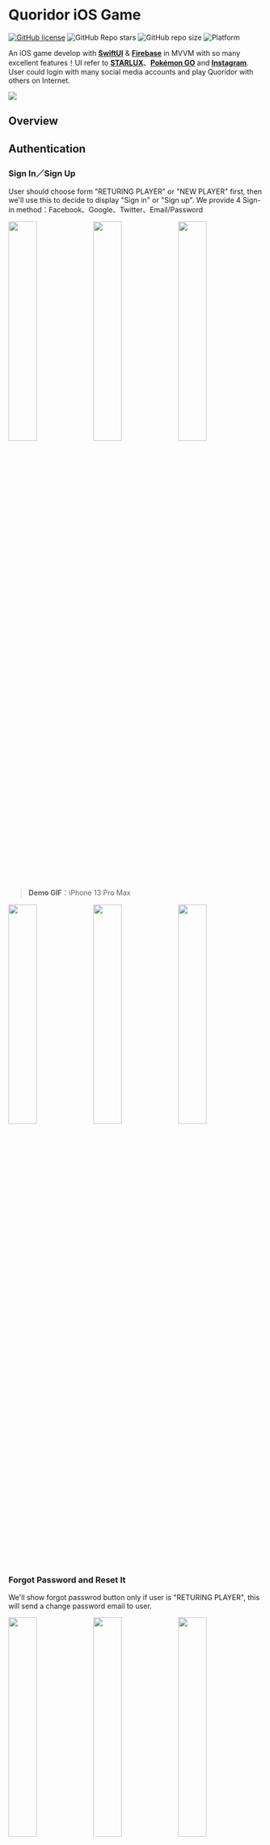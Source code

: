 # Quoridor iOS Game

[![GitHub license](https://img.shields.io/github/license/5j54d93/Quoridor-iOS-Game)](https://github.com/5j54d93/Quoridor-iOS-Game/blob/main/LICENSE)
![GitHub Repo stars](https://img.shields.io/github/stars/5j54d93/Quoridor-iOS-Game)
![GitHub repo size](https://img.shields.io/github/repo-size/5j54d93/Quoridor-iOS-Game)
![Platform](https://img.shields.io/badge/platform-iOS｜iPadOS｜macOS-lightgrey)

An iOS game develop with [**SwiftUI**](https://developer.apple.com/xcode/swiftui) & [**Firebase**](https://firebase.google.com) in MVVM with so many excellent features！UI refer to [**STARLUX**](https://www.starlux-airlines.com)、[**Pokémon GO**](https://pokemongolive.com) and [**Instagram**](https://www.instagram.com). User could login with many social media accounts and play Quoridor with others on Internet.

<img src="https://repository-images.githubusercontent.com/524391031/d73dd059-7e15-4adb-b99b-97d1fab9c4e1"/>

## Overview

## Authentication

### Sign In／Sign Up

User should choose form "RETURING PLAYER" or "NEW PLAYER" first, then we'll use this to decide to display "Sign in" or "Sign up". We provide 4 Sign-in method：Facebook、Google、Twitter、Email/Password

<img src="https://github.com/5j54d93/Quoridor-iOS-Game/blob/main/.github/assets/Sign%20In/choosePlayerType.png" width="33.33%"/><img src="https://github.com/5j54d93/Quoridor-iOS-Game/blob/main/.github/assets/Sign%20In/chooseSignInMethod.png" width="33.33%"/><img src="https://github.com/5j54d93/Quoridor-iOS-Game/blob/main/.github/assets/Sign%20In/chooseSignUpMethod.png" width="33.33%"/>

> **Demo GIF**：iPhone 13 Pro Max

<img src="https://github.com/5j54d93/Quoridor-iOS-Game/blob/main/.github/assets/Sign%20In/facebookLogin.gif" width="33.33%"/><img src="https://github.com/5j54d93/Quoridor-iOS-Game/blob/main/.github/assets/Sign%20In/googleSignIn.gif" width="33.33%"/><img src="https://github.com/5j54d93/Quoridor-iOS-Game/blob/main/.github/assets/Sign%20In/twitterSignIn.gif" width="33.33%"/>

### Forgot Password and Reset It

We'll show forgot passwrod button only if user is "RETURING PLAYER", this will send a change password email to user.

<img src="https://github.com/5j54d93/Quoridor-iOS-Game/blob/main/.github/assets/Sign%20In/forgotPassword.gif" width="33.33%"/><img src="https://github.com/5j54d93/Quoridor-iOS-Game/blob/main/.github/assets/Sign%20In/emailSignIn.gif" width="33.33%"/><img src="https://github.com/5j54d93/Quoridor-iOS-Game/blob/main/.github/assets/Sign%20In/resetPassword.gif" width="33.33%"/>

### Change Password

User could change password in settings but must have signed in recently. And if users haven't link an email account to Quoridor, they won't see change password in settings because sign in with Facebook, Google or Twitter didn't have to use password.

<img src="https://github.com/5j54d93/Quoridor-iOS-Game/blob/main/.github/assets/Settings/security.png" width="33.33%"/><img src="https://github.com/5j54d93/Quoridor-iOS-Game/blob/main/.github/assets/Settings/changePassword.png" width="33.33%"/><img src="https://github.com/5j54d93/Quoridor-iOS-Game/blob/main/.github/assets/Settings/changePassword.gif" width="33.33%"/>

### Link Multiple Auth Providers

User could connect their social medias' account to a sigle Quoridor account. This let user could sign in through multiple methods！

User could also disconnect account that have connected to Quoridor, but must remain at least one sign in method.

<img src="https://github.com/5j54d93/Quoridor-iOS-Game/blob/main/.github/assets/Settings/connects.gif" width="33.33%"/><img src="https://github.com/5j54d93/Quoridor-iOS-Game/blob/main/.github/assets/Settings/connects.png" width="33.33%"/><img src="https://github.com/5j54d93/Quoridor-iOS-Game/blob/main/.github/assets/Settings/connectError.png" width="33.33%"/>

### Delete Account

Users could delete their Quoridor account if they want. We'll delete their data on Firestore, Firestorage and Firebase Authentication.

<img src="https://github.com/5j54d93/Quoridor-iOS-Game/blob/main/.github/assets/Settings/deleteAccount.gif" width="33.33%"/><img src="https://github.com/5j54d93/Quoridor-iOS-Game/blob/main/.github/assets/Settings/deleteAccount.png" width="33.33%"/><img src="https://github.com/5j54d93/Quoridor-iOS-Game/blob/main/.github/assets/Settings/confirmDeleteAccount.png" width="33.33%"/>

## Player's Profile

If user sign up with Facebook, Google or Twitter, we'll use their name and photo to initialize thier profile. User could edit their info, remove photo and create their avatar later.

<img src="https://github.com/5j54d93/Quoridor-iOS-Game/blob/main/.github/assets/Profile/profile.png" width="25%"/><img src="https://github.com/5j54d93/Quoridor-iOS-Game/blob/main/.github/assets/Profile/editProfile.png" width="25%"/><img src="https://github.com/5j54d93/Quoridor-iOS-Game/blob/main/.github/assets/Profile/changePhotoMethods.png" width="25%"/><img src="https://github.com/5j54d93/Quoridor-iOS-Game/blob/main/.github/assets/Profile/designAvatar.png" width="25%"/>

## Game

### Game Reward

User can get random money from $1 to $200 every 4 games.

<img src="https://github.com/5j54d93/Quoridor-iOS-Game/blob/main/.github/assets/Game/gameRewardHint.png" width="25%"/><img src="https://github.com/5j54d93/Quoridor-iOS-Game/blob/main/.github/assets/Game/gameReward2.png" width="25%"/><img src="https://github.com/5j54d93/Quoridor-iOS-Game/blob/main/.github/assets/Game/gameReward4.png" width="25%"/><img src="https://github.com/5j54d93/Quoridor-iOS-Game/blob/main/.github/assets/Game/getGameReward.png" width="25%"/>

### Game Type：Rank、Casual

User could create a rank room or casual room, but rank room need to cost $200, and casual room for free. Other players could also use room id to join. We use different color to separate rank and casual.

<img src="https://github.com/5j54d93/Quoridor-iOS-Game/blob/main/.github/assets/Game/rankRoom.png" width="33.33%"/><img src="https://github.com/5j54d93/Quoridor-iOS-Game/blob/main/.github/assets/Game/casualRoom.png" width="33.33%"/><img src="https://github.com/5j54d93/Quoridor-iOS-Game/blob/main/.github/assets/Game/inputRoomId.png" width="33.33%"/>

### Start the Game！

If there are already 2 players in a room, only room owner could start the game but need the other player to click "Ready to Play". And if there are only 1 player in a room, user could also click the "Start the Game", we'll match player for user.

<img src="https://github.com/5j54d93/Quoridor-iOS-Game/blob/main/.github/assets/Game/roomOwner.png" width="33.33%"/><img src="https://github.com/5j54d93/Quoridor-iOS-Game/blob/main/.github/assets/Game/joinPlayer.png" width="33.33%"/><img src="https://github.com/5j54d93/Quoridor-iOS-Game/blob/main/.github/assets/Game/matching.png" width="33.33%"/>

### Playing Quoridor！

- Each turn player could build wall or move chessman.
- Every player only have 10 wall to build.
- We'll show available position that chessman could move.
- Players only have 40 seconds each turn, if player doesn't do anything, next turn player will only have 8 seconds.
- If player do nothing 5 turns will lose this game.
- Player could give up the game any time.

<img src="https://github.com/5j54d93/Quoridor-iOS-Game/blob/main/.github/assets/Game/nextMove.png" width="25%"/><img src="https://github.com/5j54d93/Quoridor-iOS-Game/blob/main/.github/assets/Game/playing.png" width="25%"/><img src="https://github.com/5j54d93/Quoridor-iOS-Game/blob/main/.github/assets/Game/gameSettings.png" width="25%"/><img src="https://github.com/5j54d93/Quoridor-iOS-Game/blob/main/.github/assets/Game/endGame.png" width="25%"/>

## Google AdMod：Watch Video to get money $200！

Every day player could watch video one time to get $200！

<img src="https://github.com/5j54d93/Quoridor-iOS-Game/blob/main/.github/assets/Game/haven'tWatchedAdMod.png" width="25%"/><img src="https://github.com/5j54d93/Quoridor-iOS-Game/blob/main/.github/assets/Game/watchingAdMod.png" width="25%"/><img src="https://github.com/5j54d93/Quoridor-iOS-Game/blob/main/.github/assets/Game/get$200.png" width="25%"/><img src="https://github.com/5j54d93/Quoridor-iOS-Game/blob/main/.github/assets/Game/haveWatchedAdMod.png" width="25%"/>

## Leader Board

Could sort by：Star、Win Rate、Money

<img src="https://github.com/5j54d93/Quoridor-iOS-Game/blob/main/.github/assets/Leader%20Board/sortByStar.png" width="33.33%"/><img src="https://github.com/5j54d93/Quoridor-iOS-Game/blob/main/.github/assets/Leader%20Board/sortByWinRate.png" width="33.33%"/><img src="https://github.com/5j54d93/Quoridor-iOS-Game/blob/main/.github/assets/Leader%20Board/sortByMoney.png" width="33.33%"/>

## License：MIT

This repository is [MIT licensed](https://github.com/5j54d93/Quoridor-iOS-Game/blob/main/LICENSE).
